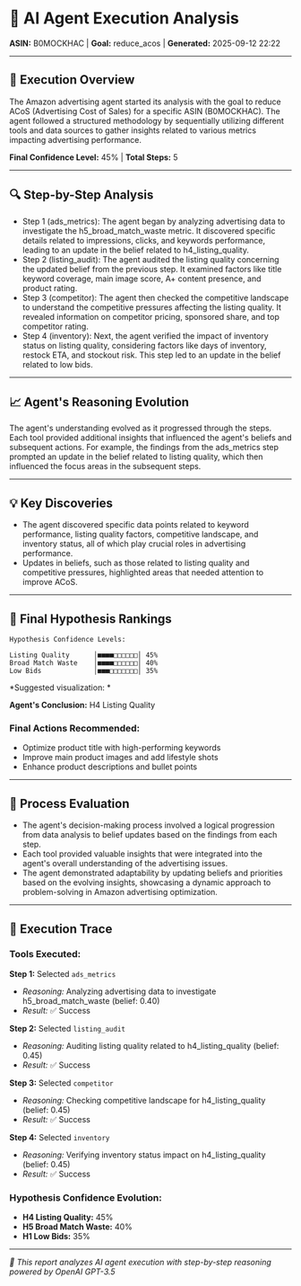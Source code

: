 # 🤖 AI Agent Execution Analysis
**ASIN:** B0MOCKHAC | **Goal:** reduce_acos | **Generated:** 2025-09-12 22:22

---

## 🎯 Execution Overview

The Amazon advertising agent started its analysis with the goal to reduce ACoS (Advertising Cost of Sales) for a specific ASIN (B0MOCKHAC). The agent followed a structured methodology by sequentially utilizing different tools and data sources to gather insights related to various metrics impacting advertising performance.

**Final Confidence Level:** 45% | **Total Steps:** 5

---

## 🔍 Step-by-Step Analysis

- Step 1 (ads_metrics): The agent began by analyzing advertising data to investigate the h5_broad_match_waste metric. It discovered specific details related to impressions, clicks, and keywords performance, leading to an update in the belief related to h4_listing_quality.
- Step 2 (listing_audit): The agent audited the listing quality concerning the updated belief from the previous step. It examined factors like title keyword coverage, main image score, A+ content presence, and product rating.
- Step 3 (competitor): The agent then checked the competitive landscape to understand the competitive pressures affecting the listing quality. It revealed information on competitor pricing, sponsored share, and top competitor rating.
- Step 4 (inventory): Next, the agent verified the impact of inventory status on listing quality, considering factors like days of inventory, restock ETA, and stockout risk. This step led to an update in the belief related to low bids.

---

## 📈 Agent's Reasoning Evolution

The agent's understanding evolved as it progressed through the steps. Each tool provided additional insights that influenced the agent's beliefs and subsequent actions. For example, the findings from the ads_metrics step prompted an update in the belief related to listing quality, which then influenced the focus areas in the subsequent steps.

---

## 💡 Key Discoveries

- The agent discovered specific data points related to keyword performance, listing quality factors, competitive landscape, and inventory status, all of which play crucial roles in advertising performance.
- Updates in beliefs, such as those related to listing quality and competitive pressures, highlighted areas that needed attention to improve ACoS.

---

## 🏁 Final Hypothesis Rankings

```
Hypothesis Confidence Levels:

Listing Quality      │■■■■□□□□□□│ 45%
Broad Match Waste    │■■■■□□□□□□│ 40%
Low Bids             │■■■□□□□□□□│ 35%

```

*Suggested visualization: *

**Agent's Conclusion:** H4 Listing Quality

### Final Actions Recommended:
- Optimize product title with high-performing keywords
- Improve main product images and add lifestyle shots
- Enhance product descriptions and bullet points

---

## 🔬 Process Evaluation

- The agent's decision-making process involved a logical progression from data analysis to belief updates based on the findings from each step.
- Each tool provided valuable insights that were integrated into the agent's overall understanding of the advertising issues.
- The agent demonstrated adaptability by updating beliefs and priorities based on the evolving insights, showcasing a dynamic approach to problem-solving in Amazon advertising optimization.

---

## 🔧 Execution Trace

### Tools Executed:
**Step 1:** Selected `ads_metrics`
- *Reasoning:* Analyzing advertising data to investigate h5_broad_match_waste (belief: 0.40)
- *Result:* ✅ Success

**Step 2:** Selected `listing_audit`
- *Reasoning:* Auditing listing quality related to h4_listing_quality (belief: 0.45)
- *Result:* ✅ Success

**Step 3:** Selected `competitor`
- *Reasoning:* Checking competitive landscape for h4_listing_quality (belief: 0.45)
- *Result:* ✅ Success

**Step 4:** Selected `inventory`
- *Reasoning:* Verifying inventory status impact on h4_listing_quality (belief: 0.45)
- *Result:* ✅ Success


### Hypothesis Confidence Evolution:
- **H4 Listing Quality:** 45%
- **H5 Broad Match Waste:** 40%
- **H1 Low Bids:** 35%

---

*🤖 This report analyzes AI agent execution with step-by-step reasoning powered by OpenAI GPT-3.5*
